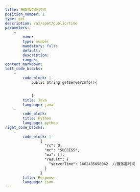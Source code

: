 ```yaml
---
title: 获取服务器时间
position_number: 1
type: get 
description: /az/spot/public/time
parameters:
    -
        name:
        type: number
        mandatory: false
        default:
        description:
        ranges:
content_markdown:
left_code_blocks:
    -
        code_block: |-
            public String getServerInfo(){


            }
        title: Java
        language: java
    -
        code_block:
        title: Python
        language: python
right_code_blocks:
    -
        code_block: |-
                {
                  "rc": 0,
                  "mc": "SUCCESS",
                  "ma": [],
                  "result": {
                    "serverTime": 1662435658062  //服务器时间
                  }
                }
        title: Response
        language: json
---
```

